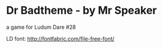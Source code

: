 # Dr Badtheme - by Mr Speaker

a game for Ludum Dare #28

LD font: http://fontfabric.com/file-free-font/

